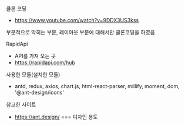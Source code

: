 클론 코딩

- https://www.youtube.com/watch?v=9DDX3US3kss

부분적으로 막히는 부분, 레이아웃 부분에 대해서만 클론코딩을 하였음

RapidApi

- API를 가져 오는 곳
- https://rapidapi.com/hub

사용한 모듈(설치한 모듈)

- antd, redux, axios, chart.js, html-react-parser, millify, moment, dom, '@ant-design/icons'

참고한 사이트

- https://ant.design/ === 디자인 용도
